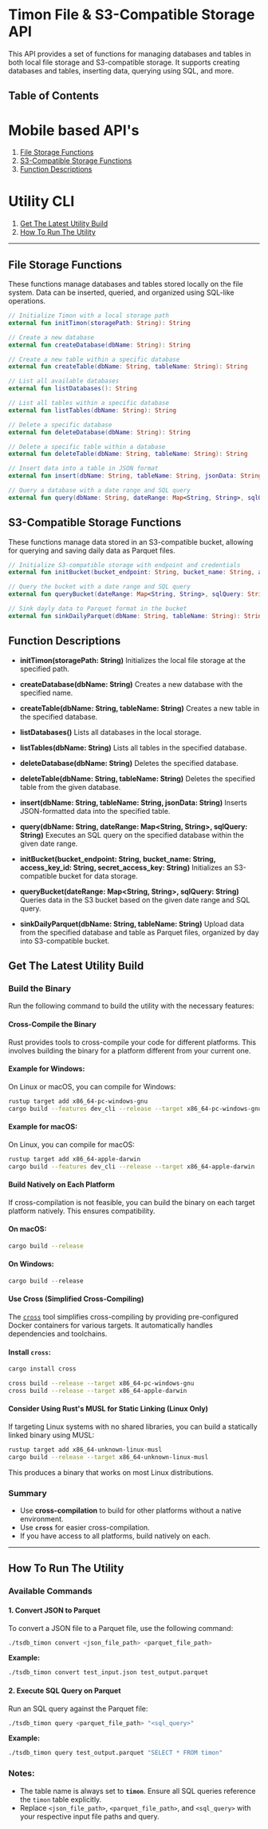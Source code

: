 # Timon File & S3-Compatible Storage API

This API provides a set of functions for managing databases and tables in both local file storage and S3-compatible storage. It supports creating databases and tables, inserting data, querying using SQL, and more.

## Table of Contents

# Mobile based API's
1. [File Storage Functions](#file-storage-functions)
2. [S3-Compatible Storage Functions](#s3-compatible-storage-functions)
3. [Function Descriptions](#function-descriptions)

# Utility CLI
1. [Get The Latest Utility Build](#get-the-latest-utility-build)
2. [How To Run The Utility](#how-to-run-the-utility)
---

## File Storage Functions

These functions manage databases and tables stored locally on the file system. Data can be inserted, queried, and organized using SQL-like operations.

```kotlin
// Initialize Timon with a local storage path
external fun initTimon(storagePath: String): String

// Create a new database
external fun createDatabase(dbName: String): String

// Create a new table within a specific database
external fun createTable(dbName: String, tableName: String): String

// List all available databases
external fun listDatabases(): String

// List all tables within a specific database
external fun listTables(dbName: String): String

// Delete a specific database
external fun deleteDatabase(dbName: String): String

// Delete a specific table within a database
external fun deleteTable(dbName: String, tableName: String): String

// Insert data into a table in JSON format
external fun insert(dbName: String, tableName: String, jsonData: String): String

// Query a database with a date range and SQL query
external fun query(dbName: String, dateRange: Map<String, String>, sqlQuery: String): String
```

## S3-Compatible Storage Functions

These functions manage data stored in an S3-compatible bucket, allowing for querying and saving daily data as Parquet files.

```kotlin
// Initialize S3-compatible storage with endpoint and credentials
external fun initBucket(bucket_endpoint: String, bucket_name: String, access_key_id: String, secret_access_key: String): String

// Query the bucket with a date range and SQL query
external fun queryBucket(dateRange: Map<String, String>, sqlQuery: String): String

// Sink dayly data to Parquet format in the bucket
external fun sinkDailyParquet(dbName: String, tableName: String): String
```

## Function Descriptions

- **initTimon(storagePath: String)**
Initializes the local file storage at the specified path.

- **createDatabase(dbName: String)**
Creates a new database with the specified name.

- **createTable(dbName: String, tableName: String)**
Creates a new table in the specified database.

- **listDatabases()**
Lists all databases in the local storage.

- **listTables(dbName: String)**
Lists all tables in the specified database.

- **deleteDatabase(dbName: String)**
Deletes the specified database.

- **deleteTable(dbName: String, tableName: String)**
Deletes the specified table from the given database.

- **insert(dbName: String, tableName: String, jsonData: String)**
Inserts JSON-formatted data into the specified table.

- **query(dbName: String, dateRange: Map<String, String>, sqlQuery: String)**
Executes an SQL query on the specified database within the given date range.

- **initBucket(bucket_endpoint: String, bucket_name: String, access_key_id: String, secret_access_key: String)**
Initializes an S3-compatible bucket for data storage.

- **queryBucket(dateRange: Map<String, String>, sqlQuery: String)**
Queries data in the S3 bucket based on the given date range and SQL query.

- **sinkDailyParquet(dbName: String, tableName: String)**
Upload data from the specified database and table as Parquet files, organized by day into S3-compatible bucket.


## Get The Latest Utility Build

### Build the Binary
Run the following command to build the utility with the necessary features:  

#### **Cross-Compile the Binary**
Rust provides tools to cross-compile your code for different platforms. This involves building the binary for a platform different from your current one.

#### Example for Windows:
On Linux or macOS, you can compile for Windows:
```bash
rustup target add x86_64-pc-windows-gnu
cargo build --features dev_cli --release --target x86_64-pc-windows-gnu
```

#### Example for macOS:
On Linux, you can compile for macOS:
```bash
rustup target add x86_64-apple-darwin
cargo build --features dev_cli --release --target x86_64-apple-darwin
```

#### **Build Natively on Each Platform**
If cross-compilation is not feasible, you can build the binary on each target platform natively. This ensures compatibility.

#### On macOS:
```bash
cargo build --release
```

#### On Windows:
```powershell
cargo build --release
```

#### **Use Cross (Simplified Cross-Compiling)**
The [`cross`](https://github.com/cross-rs/cross) tool simplifies cross-compiling by providing pre-configured Docker containers for various targets. It automatically handles dependencies and toolchains.

#### Install `cross`:
```bash
cargo install cross
```

```bash
cross build --release --target x86_64-pc-windows-gnu
cross build --release --target x86_64-apple-darwin
```


#### **Consider Using Rust's MUSL for Static Linking (Linux Only)**
If targeting Linux systems with no shared libraries, you can build a statically linked binary using MUSL:
```bash
rustup target add x86_64-unknown-linux-musl
cargo build --release --target x86_64-unknown-linux-musl
```
This produces a binary that works on most Linux distributions.

### Summary
- Use **cross-compilation** to build for other platforms without a native environment.
- Use **`cross`** for easier cross-compilation.
- If you have access to all platforms, build natively on each.

---

## How To Run The Utility

### Available Commands

#### 1. Convert JSON to Parquet
To convert a JSON file to a Parquet file, use the following command:  
```bash
./tsdb_timon convert <json_file_path> <parquet_file_path>
```

**Example:**  
```bash
./tsdb_timon convert test_input.json test_output.parquet
```

#### 2. Execute SQL Query on Parquet
Run an SQL query against the Parquet file:  
```bash
./tsdb_timon query <parquet_file_path> "<sql_query>"
```

**Example:**  
```bash
./tsdb_timon query test_output.parquet "SELECT * FROM timon"
```

### Notes:
- The table name is always set to **`timon`**. Ensure all SQL queries reference the `timon` table explicitly.
- Replace `<json_file_path>`, `<parquet_file_path>`, and `<sql_query>` with your respective input file paths and query.
